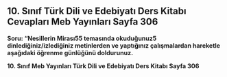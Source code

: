 ## 10. Sınıf Türk Dili ve Edebiyatı Ders Kitabı Cevapları Meb Yayınları Sayfa 306

**Soru: “Nesillerin Mirası55 temasında okuduğunuz5 dinlediğiniz/izlediğiniz metinlerden ve yaptığınız çalışmalardan hareketle aşağıdaki öğrenme günlüğünü doldurunuz.**

**10. Sınıf Meb Yayınları Türk Dili ve Edebiyatı Ders Kitabı Sayfa 306**
